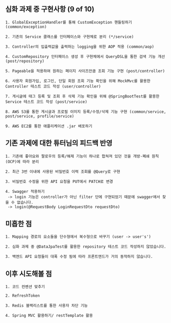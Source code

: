 심화 과제 중 구현사항 (9 of 10)
  -
    1. GlobalExceptionHandler를 통해 CustomException 핸들링하기 (common/exception)

    2. 기존의 Service 클래스를 인터페이스와 구현체로 분리 (*/service)

    3. Controller의 입출력값을 출력하는 logging을 위한 AOP 적용 (common/aop)
     
    4. CustomRepository 인터페이스 생성 후 구현체에서 QueryDSL을 통한 검색 기능 개선 (post/repository)
  
    5. Pageable을 적용하여 원하는 페이지 사이즈만큼 조회 기능 구현 (post/controller)

    6. 사용자 회원가입, 로그인, 단일 회원 조회 기능 확인을 위해 MockMvc를 활용한 Controller 테스트 코드 작성 (user/controller)

    7. 게시글에 태그 등록 및 조회 후 삭제 기능 확인을 위해 @SpringBootTest를 활용한 Service 테스트 코드 작성 (post/service)

    8. AWS S3를 통한 게시글과 프로필 이미지 등록/수정/삭제 기능 구현 (common/service, post/service, profile/service)

    9. AWS EC2를 통한 애플리케이션 .jar 배포하기

기존 과제에 대한 튜터님의 피드백 반영
-
    1. 기존에 좋아요와 팔로우의 등록/해제 기능이 하나로 합쳐져 있던 것을 개방-폐쇄 원칙(OCP)에 따라 분리
    
    2. 최근 3번 이내에 사용된 비밀번호 이력 조회를 @Query로 구현

    3. 비밀번호 수정을 위한 API 요청을 PUT에서 PATCH로 변경
    
    4. Swagger 적용하기
     -> login 기능은 controller가 아닌 filter 단에 구현되었기 때문에 swagger에서 찾을 수 없습니다.
     -> login(@RequestBody LoginRequestDto requestDto)

미흡한 점
-
    1. Mapping 경로의 요소들을 단수형에서 복수형으로 바꾸기 (user -> user's')
    
    2. 심화 과제 중 @DataJpaTest를 활용한 repository 테스트 코드 작성하지 않았습니다.

    3. 백엔드 API 요청들이 대폭 수정 됨에 따라 프론트엔드가 거의 동작하지 않습니다.

이후 시도해볼 점
-
    1. 코드 컨벤션 맞추기
    
    2. RefreshToken

    3. Redis 블랙리스트를 통한 사용자 차단 기능

    4. Spring MVC 활용하기/ restTemplate 활용
